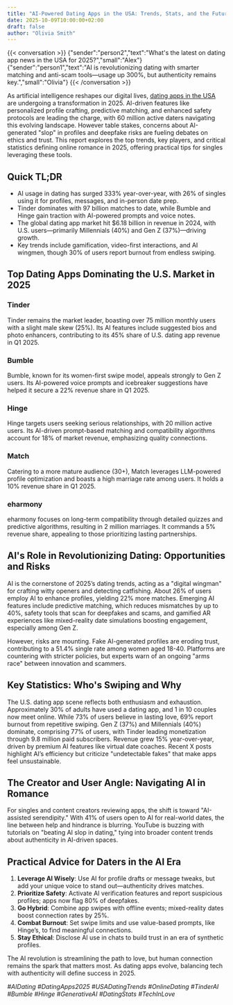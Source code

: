 ```yaml
---
title: "AI-Powered Dating Apps in the USA: Trends, Stats, and the Future of Matchmaking in 2025"
date: 2025-10-09T10:00:00+02:00
draft: false
author: "Olivia Smith"
---
```


{{< conversation >}}
{"sender":"person2","text":"What's the latest on dating app news in the USA for 2025?","small":"Alex"}
{"sender":"person1","text":"AI is revolutionizing dating with smarter matching and anti-scam tools—usage up 300%, but authenticity remains key.","small":"Olivia"}
{{< /conversation >}}

As artificial intelligence reshapes our digital lives, [dating apps in the USA](https://pleeq.com/best-free-dating-app-in-us/) are undergoing a transformation in 2025. AI-driven features like personalized profile crafting, predictive matching, and enhanced safety protocols are leading the charge, with 60 million active daters navigating this evolving landscape. However table stakes, concerns about AI-generated "slop" in profiles and deepfake risks are fueling debates on ethics and trust. This report explores the top trends, key players, and critical statistics defining online romance in 2025, offering practical tips for singles leveraging these tools.

## Quick TL;DR
- AI usage in dating has surged 333% year-over-year, with 26% of singles using it for profiles, messages, and in-person date prep.
- Tinder dominates with 97 billion matches to date, while Bumble and Hinge gain traction with AI-powered prompts and voice notes.
- The global dating app market hit $6.18 billion in revenue in 2024, with U.S. users—primarily Millennials (40%) and Gen Z (37%)—driving growth.
- Key trends include gamification, video-first interactions, and AI wingmen, though 30% of users report burnout from endless swiping.

## Top Dating Apps Dominating the U.S. Market in 2025

### Tinder
Tinder remains the market leader, boasting over 75 million monthly users with a slight male skew (25%). Its AI features include suggested bios and photo enhancers, contributing to its 45% share of U.S. dating app revenue in Q1 2025.

### Bumble
Bumble, known for its women-first swipe model, appeals strongly to Gen Z users. Its AI-powered voice prompts and icebreaker suggestions have helped it secure a 22% revenue share in Q1 2025.

### Hinge
Hinge targets users seeking serious relationships, with 20 million active users. Its AI-driven prompt-based matching and compatibility algorithms account for 18% of market revenue, emphasizing quality connections.

### Match
Catering to a more mature audience (30+), Match leverages LLM-powered profile optimization and boasts a high marriage rate among users. It holds a 10% revenue share in Q1 2025.

### eharmony
eharmony focuses on long-term compatibility through detailed quizzes and predictive algorithms, resulting in 2 million marriages. It commands a 5% revenue share, appealing to those prioritizing lasting partnerships.

## AI's Role in Revolutionizing Dating: Opportunities and Risks
AI is the cornerstone of 2025’s dating trends, acting as a "digital wingman" for crafting witty openers and detecting catfishing. About 26% of users employ AI to enhance profiles, yielding 22% more matches. Emerging AI features include predictive matching, which reduces mismatches by up to 40%, safety tools that scan for deepfakes and scams, and gamified AR experiences like mixed-reality date simulations boosting engagement, especially among Gen Z.

However, risks are mounting. Fake AI-generated profiles are eroding trust, contributing to a 51.4% single rate among women aged 18-40. Platforms are countering with stricter policies, but experts warn of an ongoing "arms race" between innovation and scammers.

## Key Statistics: Who's Swiping and Why
The U.S. dating app scene reflects both enthusiasm and exhaustion. Approximately 30% of adults have used a dating app, and 1 in 10 couples now meet online. While 73% of users believe in lasting love, 69% report burnout from repetitive swiping. Gen Z (37%) and Millennials (40%) dominate, comprising 77% of users, with Tinder leading monetization through 9.8 million paid subscribers. Revenue grew 15% year-over-year, driven by premium AI features like virtual date coaches. Recent X posts highlight AI’s efficiency but criticize "undetectable fakes" that make apps feel unsustainable.

## The Creator and User Angle: Navigating AI in Romance
For singles and content creators reviewing apps, the shift is toward "AI-assisted serendipity." With 41% of users open to AI for real-world dates, the line between help and hindrance is blurring. YouTube is buzzing with tutorials on "beating AI slop in dating," tying into broader content trends about authenticity in AI-driven spaces.

## Practical Advice for Daters in the AI Era
1. **Leverage AI Wisely**: Use AI for profile drafts or message tweaks, but add your unique voice to stand out—authenticity drives matches.
2. **Prioritize Safety**: Activate AI verification features and report suspicious profiles; apps now flag 80% of deepfakes.
3. **Go Hybrid**: Combine app swipes with offline events; mixed-reality dates boost connection rates by 25%.
4. **Combat Burnout**: Set swipe limits and use value-based prompts, like Hinge’s, to find meaningful connections.
5. **Stay Ethical**: Disclose AI use in chats to build trust in an era of synthetic profiles.

The AI revolution is streamlining the path to love, but human connection remains the spark that matters most. As dating apps evolve, balancing tech with authenticity will define success in 2025.

*#AIDating #DatingApps2025 #USADatingTrends #OnlineDating #TinderAI #Bumble #Hinge #GenerativeAI #DatingStats #TechInLove*  